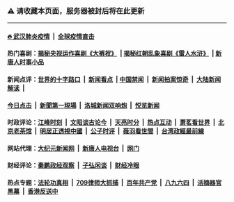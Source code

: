 ### ⚠️ 请收藏本页面，服务器被封后将在此更新

---

#### [🔥 武汉肺炎疫情](http://141.164.39.94:10000/videos/corona/) &nbsp;|&nbsp; [全球疫情直击](http://64.227.88.102/primary-scene/)

#### 热门喜剧：[揭秘央视运作喜剧《大裤衩》](http://141.164.39.94:10000/videos/res/big-shorts/) &nbsp;|&nbsp;[揭秘红朝乱象喜剧《雷人水浒》](http://141.164.39.94:10000/videos/res/OutlawsOfMarsh/) &nbsp;|&nbsp;[新唐人时事小品](http://141.164.39.94:10000/videos/res/comedy/)

#### 新闻点评：[世界的十字路口](http://64.227.88.102/tanghao/) &nbsp;|&nbsp; [新闻看点](http://64.227.88.102/news-insight/) &nbsp;|&nbsp;[中国禁闻](http://64.227.88.102/ntdtv-news/) &nbsp;|&nbsp; [新闻拍案惊奇](http://64.227.88.102/dayu/) &nbsp;|&nbsp; [大陆新闻解读](http://64.227.88.102/ntdtv-comedy/) &nbsp;|&nbsp;
#### [今日点击](http://64.227.88.102/news-click/)  &nbsp;|&nbsp; [新聞第一現場](http://64.227.88.102/primary-scene/) &nbsp;|&nbsp; [洛城新闻双响炮](http://64.227.88.102/la-news/) &nbsp;|&nbsp; [悦览新闻](http://64.227.88.102/dingyue/)

#### 时政评论：[江峰时刻](http://64.227.88.102/today-in-history/) &nbsp;|&nbsp; [文昭谈古论今](http://64.227.88.102/wenzhao/) &nbsp;|&nbsp; [天亮时分](http://64.227.88.102/tianliang/) &nbsp;|&nbsp; [热点互动](http://64.227.88.102/ntdtv-rdhd/) &nbsp;|&nbsp; [萧茗看世界](http://64.227.88.102/simonegao/) &nbsp;|&nbsp; [北京老茶馆](http://64.227.88.102/teahouse/)  &nbsp;|&nbsp;  [明居正透視中國](http://64.227.88.102/decoding-china/)  &nbsp;|&nbsp; [公子时评](http://64.227.88.102/gongzi/)  &nbsp;|&nbsp; [薇羽看世間](http://64.227.88.102/weiyu/)  &nbsp;|&nbsp; [台湾政經最前線](http://64.227.88.102/taiwan/)   


#### 网站代理：[大纪元新闻网](http://64.227.88.102:10080/gb/) &nbsp;|&nbsp; [新唐人电视台](http://64.227.88.102:8000/gb/) &nbsp;|&nbsp; [网门](http://64.227.88.102:11000/)

#### 财经评论：[秦鹏政经观察](http://64.227.88.102/qinpeng/) &nbsp;|&nbsp; [子弘闲谈](http://64.227.88.102/zihong/) &nbsp;|&nbsp; [财经冷眼](http://64.227.88.102/lengyan/) 

#### 热点专题：[法轮功真相](http://141.164.39.94:10000/videos/truth.html) &nbsp;|&nbsp; [709律师大抓捕](http://141.164.39.94:10000/videos/709/) &nbsp;|&nbsp; [百年共产党](http://141.164.39.94:10000/videos/ccp.html) &nbsp;|&nbsp; [八九六四](http://141.164.39.94:10000/videos/88/)  &nbsp;|&nbsp; [活摘器官黑幕](http://141.164.39.94:10000/videos/res/Organs/)  &nbsp;|&nbsp; [香港反送中](http://141.164.39.94:10000/videos/res/hk/) 

<img src='http://gfw-breaker.win/link4.md' width='0px' height='0px'/>
